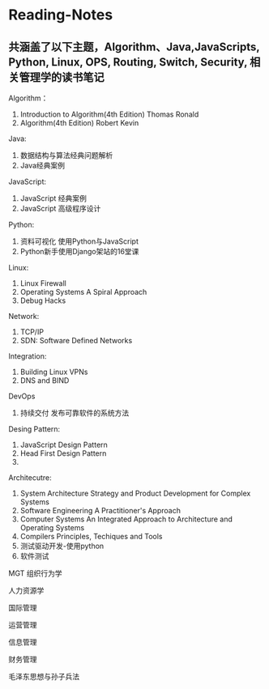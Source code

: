 # Reading-Notes

## 共涵盖了以下主题，Algorithm、Java,JavaScripts, Python, Linux, OPS, Routing, Switch, Security, 相关管理学的读书笔记 ##
Algorithm：
1. Introduction to Algorithm(4th Edition) Thomas Ronald
2. Algorithm(4th Edition) Robert Kevin

Java:
1. 数据结构与算法经典问题解析
2. Java经典案例

JavaScript:
1. JavaScript 经典案例
2. JavaScript 高级程序设计

Python:
1. 资料可视化 使用Python与JavaScript
2. Python新手使用Django架站的16堂课

Linux:
1. Linux Firewall
2. Operating Systems A Spiral Approach
3. Debug Hacks

Network:
1. TCP/IP
2. SDN: Software Defined Networks

Integration:
1. Building Linux VPNs
2. DNS and BIND

DevOps
1. 持续交付 发布可靠软件的系统方法

Desing Pattern:
1. JavaScript Design Pattern
2. Head First Design Pattern
3.

Architecutre:
1. System Architecture Strategy and Product Development for Complex Systems
2. Software Engineering A Practitioner's Approach
3. Computer Systems An Integrated Approach to Architecture and Operating Systems
4. Compilers Principles, Techiques and Tools
5. 测试驱动开发-使用python
6. 软件测试


MGT
组织行为学

人力资源学

国际管理

运营管理

信息管理

财务管理

毛泽东思想与孙子兵法



